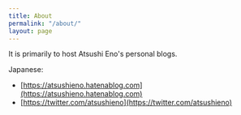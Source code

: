 ```yaml
---
title: About
permalink: "/about/"
layout: page
---
```


It is primarily to host Atsushi Eno's personal blogs.

Japanese:

- [https://atsushieno.hatenablog.com](https://atsushieno.hatenablog.com)
- [https://twitter.com/atsushieno](https://twitter.com/atsushieno)
